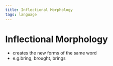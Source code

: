 ```yaml
---
title: Inflectional Morphology
tags: language
---
```


# Inflectional Morphology
- creates the new forms of the same word
- e.g.bring, brought, brings














